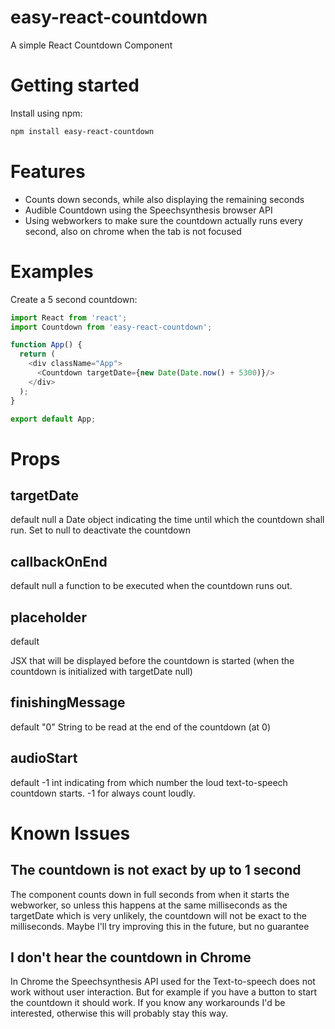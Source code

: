 # easy-react-countdown
A simple React Countdown Component

# Getting started
Install using npm:
```sh
npm install easy-react-countdown
```

# Features
* Counts down seconds, while also displaying the remaining seconds
* Audible Countdown using the Speechsynthesis browser API
* Using webworkers to make sure the countdown actually runs every second, also on chrome when the tab is not focused

# Examples
Create a 5 second countdown:

```js
import React from 'react';
import Countdown from 'easy-react-countdown';

function App() {
  return (
    <div className="App">
      <Countdown targetDate={new Date(Date.now() + 5300)}/>
    </div>
  );
}

export default App;
```

# Props

## targetDate
default null
a Date object indicating the time until which the countdown shall run.
Set to null to deactivate the countdown

## callbackOnEnd
default null
a function to be executed when the countdown runs out.

## placeholder
default <div></div>
JSX that will be displayed before the countdown is started (when the countdown is initialized with targetDate null)

## finishingMessage
default "0"
String to be read at the end of the countdown (at 0)

## audioStart
default -1
int indicating from which number the loud text-to-speech countdown starts. -1 for always count loudly.

# Known Issues

## The countdown is not exact by up to 1 second
The component counts down in full seconds from when it starts the webworker, so unless this happens at the same milliseconds as the targetDate which is very unlikely, the countdown will not be exact to the milliseconds.
Maybe I'll try improving this in the future, but no guarantee

## I don't hear the countdown in Chrome
In Chrome the Speechsynthesis API used for the Text-to-speech does not work without user interaction. But for example if you have a button to start the countdown it should work.
If you know any workarounds I'd be interested, otherwise this will probably stay this way.
